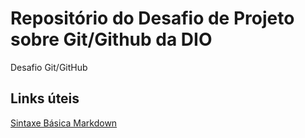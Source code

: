 # Repositório do Desafio de Projeto sobre Git/Github da DIO
Desafio Git/GitHub


## Links úteis
[Sintaxe Básica Markdown](https://www.markdownguide.org/)
